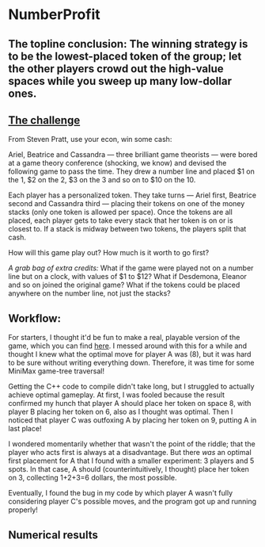 # NumberProfit

## The topline conclusion: The winning strategy is to be the lowest-placed token of the group; let the other players crowd out the high-value spaces while you sweep up many low-dollar ones.

## [The challenge](https://fivethirtyeight.com/features/step-1-game-theory-step-2-step-3-profit/)
From Steven Pratt, use your econ, win some cash:

Ariel, Beatrice and Cassandra — three brilliant game theorists — were bored at a game theory conference (shocking, we know) and devised the following game to pass the time. They drew a number line and placed $1 on the 1, $2 on the 2, $3 on the 3 and so on to $10 on the 10.

Each player has a personalized token. They take turns — Ariel first, Beatrice second and Cassandra third — placing their tokens on one of the money stacks (only one token is allowed per space). Once the tokens are all placed, each player gets to take every stack that her token is on or is closest to. If a stack is midway between two tokens, the players split that cash.

How will this game play out? How much is it worth to go first?

*A grab bag of extra credits:* What if the game were played not on a number line but on a clock, with values of $1 to $12? What if Desdemona, Eleanor and so on joined the original game? What if the tokens could be placed anywhere on the number line, not just the stacks?

## Workflow:
For starters, I thought it'd be fun to make a real, playable version of the game, which you can find [here](https://johncmerfeld.github.io/numberProfit.html). I messed around with this for a while and thought I knew what the optimal move for player A was (8), but it was hard to be sure without writing everything down. Therefore, it was time for some MiniMax game-tree traversal!

Getting the C++ code to compile didn't take long, but I struggled to actually achieve optimal gameplay. At first, I was fooled because the result confirmed my hunch that player A should place her token on space 8, with player B placing her token on 6, also as I thought was optimal. Then I noticed that player C was outfoxing A by placing her token on 9, putting A in last place!

I wondered momentarily whether that wasn't the point of the riddle; that the player who acts first is always at a disadvantage. But there *was* an optimal first placement for A that I found with a smaller experiment: 3 players and 5 spots. In that case, A should (counterintuitively, I thought) place her token on 3, collecting 1+2+3=6 dollars, the most possible.

Eventually, I found the bug in my code by which player A wasn't fully considering player C's possible moves, and the program got up and running properly!

## Numerical results
